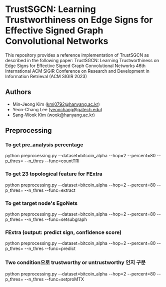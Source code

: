 # TrustSGCN: Learning Trustworthiness on Edge Signs for Effective Signed Graph Convolutional Networks

This repository provides a reference implementation of TrustSGCN as described in the following paper:
TrustSGCN: Learning Trustworthiness on Edge Signs for Effective Signed Graph Convolutional Networks
46th International ACM SIGIR Conference on Research and Development in Information Retrieval (ACM SIGIR 2023)

## Authors
- Min-Jeong Kim (kmj0792@hanyang.ac.kr)
- Yeon-Chang Lee (yeonchang@gatech.edu)
- Sang-Wook Kim (wook@hanyang.ac.kr)

## Preprocessing
### To get pre_analysis percentage
python preprocessing.py --dataset=bitcoin_alpha --hop=2 --percent=80 --p_thres= --n_thres --func=countTRI 

### To get 23 topological feature for FExtra
python preprocessing.py --dataset=bitcoin_alpha --hop=2 --percent=80 --p_thres= --n_thres --func=extract

### To get target node's EgoNets
python preprocessing.py --dataset=bitcoin_alpha --hop=2 --percent=80 --p_thres= --n_thres --func=setsubgraph

### FExtra (output: predict  sign, confidence score)
python preprocessing.py --dataset=bitcoin_alpha --hop=2 --percent=80 --p_thres= --n_thres --func=predict

### Two condition으로 trustworthy or untrustworthy 인지 구분
python preprocessing.py --dataset=bitcoin_alpha --hop=2 --percent=80 --p_thres= --n_thres --func=setproMTX
